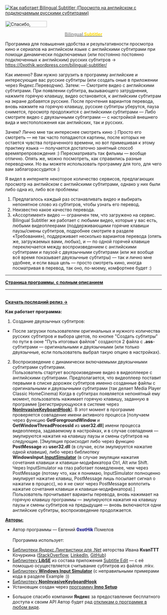 [![Как работает Bilingual Subtitler (Просмотр на английском с подключаемым русскими субтитрами)](https://0xothik.files.wordpress.com/2020/05/bisubwhiplash-v-3.jpg)](https://www.youtube.com/watch?v=QpmaY9CAaWU "Как работает Bilingual Subtitler (Просмотр на английском с подключаемым русскими субтитрами)")
<br>
<br>
<a href="https://yasobe.ru/na/0xothik" target="_blank" rel="noopener"><img class="alignnone size-full wp-image-5000" src="https://0xothik.files.wordpress.com/2020/06/ya-thx-20.png" alt="Спасибо, которое намажешь на хлеб" width="134" height="20" /></a>
<a href="https://0xothik.wordpress.com/bilingual-subtitler/"><p style="text-align: center;"><strong><span style="color: #999999;">Bilingual</span> <span style="color: #ffd700;">Subtitler</span></strong></p></a>
Программа для повышения удобства и результативности просмотра кино и сериалов на английском языке с английскими субтитрами при помощи динамически подключаемых (или постоянно постоянно подключенных к английским) русских субтитров → https://0xothik.wordpress.com/bilingual-subtitler/

Как именно? Вам нужно загрузить в программу английские и интересующие вас русские субтитры (или создать оные в приложении через Яндекс.Переводчик).
Затем:
— Смотрите видео с английскими субтитрами. При появлении субтитра, вызывающего затруднения, нажмите горячую клавишу, видео остановится, к английским субтитрам на экране добавятся русские. После прочтения вариантов перевода, вновь нажмите на горячую клавишу, русские субтитры уберутся, пауза снимется, просмотр продолжится с английскими субтитрами
— Либо смотрите видео с двуязычными субтитрами — с настройкой внешнего вида и местоположения как английских, так и русских.

Зачем? Лично мне так интереснее смотреть кино :) Просто его смотреть — не так часто попадаются картины, после которых не остается чувства потраченного времени, но вот примешивая к этому практику языка — получается достаточно занятный способ времяпрепровождения :) Пересматривать так фильмы — вообще отлично. Опять же, можно посмотреть, как справились разные переводчики.
Но вы можете использовать программу для того, для чего вам заблагорассудится :)

Я видел в интернете некоторое количество сервисов, предлагающих просмотр на английском с английскими субтитрами, однако у них были либо одна из, либо все проблемы:
1. Предлагалось каждый раз останавливать видео и выбирать непонятное слово из субтитров, чтобы узнать его перевод.
2. Неизвестно какое качество перевода.
3. «Ассортимент» видео — ограничен тем, что загружено на сервис.
Bilingual Subtitler же работает с любыми видео, которые у вас есть, любыми видеоплеерами (поддерживающими горячие клавиши паузы/смены субтитров, подробнее смотрите в разделе «Требования»), поддерживает несколько вариантов перевода (опять же, загружаемых вами, любых), и — по одной горячей клавише переключается между воспроизведением с английскими субтитрами и паузой с двуязычными субтитрами (или же вообще всё время показывает двуязычные субтитры) — так и лично мне удобнее, и если ваша цель — просто смотреть кино, иногда посматривая в перевод, так оно, по-моему, комфортнее будет :)

<hr>

<a href="https://0xothik.wordpress.com/bilingual-subtitler/"><b>Страница программы, с полным описанием</b></a>
<hr><br/>
<a href="https://github.com/0xotHik/BilingualSubtitler/releases/latest"><b>Скачать последний релиз →</b></a><br/>

**Как работает программа:** <br/>
1. Создание двуязычных субтитров: <br/>
- После загрузки пользователем оригинальных и нужного количества русских субтитров и выбора цветов, по кнопке "Создать субтитры" по пути в окне "Путь итоговых файлов" создаются 2 файла с **.ass**-субтитрами — оригинальными и двуязычными (или только двуязычные, если пользователь выбрал такую опцию в настройках). <br/>
2. Воспроизведение с динамически включаемыми двуязычными субтитрами субтитрами.<br/>
Пользователь стартует воспроизведение видео в видеоплеере с английскими субтитрами. Предполагается, что видеоплеер поставит первыми в списке дорожек субтитров именно созданные файлы с оригинальными и двуязычными субтитрами (так делает Media Player Classic HomeCinema) Когда в субтитрах появляется непонятный ему момент, пользователь нажимает горячую клавишу, заданную в программе [регистрирующуюся в системе через [**NonInvasiveKeyboardHook**](https://github.com/kfirprods/NonInvasiveKeyboardHook)]. В этот момент в программе проверяется совпадение имени активного процесса [получаем через функцию **GetForegroundWindow** и **GetWindowThreadProcessId** из **user32.dll**] имени процесса видеоплеера, задаваемому в настройках, и в случае совпадения — эмулируются нажатия на клавишу паузы и смены субтитров на следующие. [Эмуляция происходит либо через функцию **PostMessage** из **user32.dll** (в случае, если эмулируется нажатие одной клавиши), либо через библиотеку **WindowsInput.[InputSimulator](https://github.com/michaelnoonan/inputsimulator)** (в случае эмуляции нажатия сочетания клавиши и клавиши-модификатора Ctrl, Alt или Shift. Через InputSimulator на глаз работает помедленнее, чем через PostMessage (потому что, как я понимаю, InputSimulator полноценно эмулирует нажатие клавиш, PostMessage лишь посылает сигнал о нажатии в процесс), но я не смог через PostMessage воплотить нажатие сочетания клавиши и клавиши-модификатора).] Пользователь прочитывает варианты перевода, вновь нажимает на горячую клавишу программы — эмулируются нажатия на клавишу паузы и смены субтитров на предыдущие — вновь включаются одни английские субтитры, воспроизведение продолжается.

<span style="text-decoration: underline;">**Авторы:**</span> 
- Автор программы — Евгений <span style="color: #000080;">**0xotHik**</span> Помелов<br/><br/>
Программа использует:
*   [Библиотеки Яндекс.Лингвистики для .Net](https://habrahabr.ru/post/204372/) авторства Ивана **KvanTTT** Кочуркина ([StackOverflow](http://stackoverflow.com/users/1046374/kvanttt), [LinkedIn](https://ru.linkedin.com/in/kvanttt/en), [GitHub](http://github.com/KvanTTT/))
*   [Библиотеку **LibSE**](https://github.com/SubtitleEdit/subtitleedit/tree/master/libse) из состава приложения [Subtitle Edit](https://0xothik.wordpress.com/bilingual-subtitler#SubtitleEdit) — с её помощью осуществляется считывание субтитров из файлов .mkv.
*   [Библиотеку **Windows Input Simulator**](https://github.com/michaelnoonan/inputsimulator) (с неправильными примерами кода в разделе Example :))
*   [Библиотеку **NonInvasiveKeyboardHook**](https://github.com/kfirprods/NonInvasiveKeyboardHook)
*   Установщик создан через [программу **Inno Setup**](https://jrsoftware.org/isinfo.php)

- Большое спасибо компании **Яндекс** за предоставление бесплатного доступа к своим API Автор будет рад [откликам о программе в любом виде](https://0xothik.wordpress.com/bilingual-subtitler#ContactMe).

